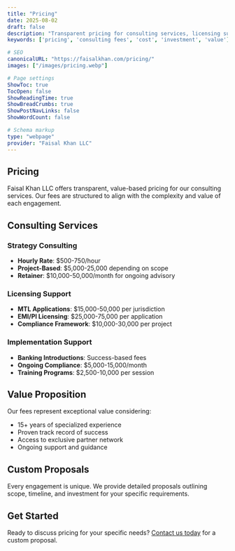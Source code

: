 ```yaml
---
title: "Pricing"
date: 2025-08-02
draft: false
description: "Transparent pricing for consulting services, licensing support, and strategic advisory"
keywords: ['pricing', 'consulting fees', 'cost', 'investment', 'value']

# SEO
canonicalURL: "https://faisalkhan.com/pricing/"
images: ["/images/pricing.webp"]

# Page settings
ShowToc: true
TocOpen: false
ShowReadingTime: true
ShowBreadCrumbs: true
ShowPostNavLinks: false
ShowWordCount: false

# Schema markup
type: "webpage"
provider: "Faisal Khan LLC"
---
```


## Pricing

Faisal Khan LLC offers transparent, value-based pricing for our consulting services. Our fees are structured to align with the complexity and value of each engagement.

## Consulting Services

### Strategy Consulting
- **Hourly Rate**: $500-750/hour
- **Project-Based**: $5,000-25,000 depending on scope
- **Retainer**: $10,000-50,000/month for ongoing advisory

### Licensing Support
- **MTL Applications**: $15,000-50,000 per jurisdiction
- **EMI/PI Licensing**: $25,000-75,000 per application  
- **Compliance Framework**: $10,000-30,000 per project

### Implementation Support
- **Banking Introductions**: Success-based fees
- **Ongoing Compliance**: $5,000-15,000/month
- **Training Programs**: $2,500-10,000 per session

## Value Proposition

Our fees represent exceptional value considering:
- 15+ years of specialized experience
- Proven track record of success
- Access to exclusive partner network
- Ongoing support and guidance

## Custom Proposals

Every engagement is unique. We provide detailed proposals outlining scope, timeline, and investment for your specific requirements.

## Get Started

Ready to discuss pricing for your specific needs? [Contact us today](mailto:contact@faisalkhan.com) for a custom proposal.
